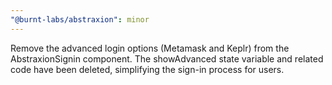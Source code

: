 ```yaml
---
"@burnt-labs/abstraxion": minor
---
```


Remove the advanced login options (Metamask and Keplr) from the AbstraxionSignin component. The showAdvanced state variable and related code have been deleted, simplifying the sign-in process for users.
